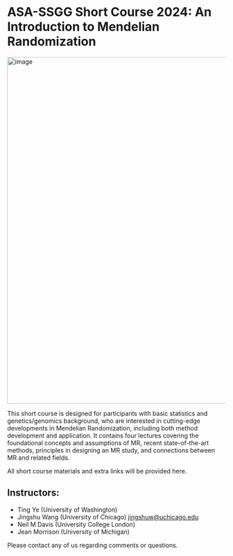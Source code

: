 # ASA-SSGG Short Course 2024: An Introduction to Mendelian Randomization

<img width="800" alt="image" src="https://github.com/jingshuw/SSGGShortCourse-MR/assets/12014815/8e95bde5-5674-4c64-a913-93318da4a371">

This short course is designed for participants with basic statistics and genetics/genomics background, who are interested in cutting-edge developments in Mendelian Randomization, including both method development and application. It contains four lectures covering the foundational concepts and assumptions of MR, recent state-of-the-art methods, principles in designing an MR study, and connections between MR and related fields. 

All short course materials and extra links will be provided here.

## Instructors:
- Ting Ye (University of Washington)
- Jingshu Wang (University of Chicago) jingshuw@uchicago.edu
- Neil M Davis (University College London)
- Jean Morrison (University of Michigan)

Please contact any of us regarding comments or questions.
